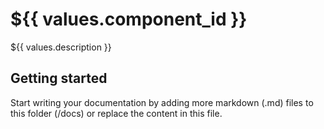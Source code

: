 # ${{ values.component_id }}

${{ values.description }}
## Getting started

Start writing your documentation by adding more markdown (.md) files to this
folder (/docs) or replace the content in this file.

